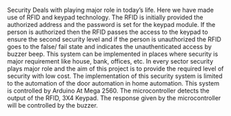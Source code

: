 Security Deals with playing major role in today’s life. Here we have made use of
RFID and keypad technology. The RFID is initially provided the authorized
address and the password is set for the keypad module. If the person is authorized
then the RFID passes the access to the keypad to ensure the second security level
and if the person is unauthorized the RFID goes to the false/ fail state and
indicates the unauthenticated access by buzzer beep. This system can be
implemented in places where security is major requirement like house, bank,
offices, etc. In every sector security plays major role and the aim of this project
is to provide the required level of security with low cost. The implementation of
this security system is limited to the automation of the door automation in home
automation. This system is controlled by Arduino At Mega 2560. The
microcontroller detects the output of the RFID, 3X4 Keypad. The response given
by the microcontroller will be controlled by the buzzer.
